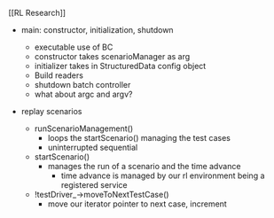 [[RL Research]]

- main: constructor, initialization, shutdown
	- executable use of BC
	- constructor takes scenarioManager as arg
	- initializer takes in StructuredData config object
	- Build readers
	- shutdown batch controller
	- what about argc and argv?

- replay scenarios
	- runScenarioManagement()
		- loops the startScenario() managing the test cases
		- uninterrupted sequential
	- startScenario()
		- manages the run of a scenario and the time advance
			- time advance is managed by our rl environment being a registered service
	- !testDriver_->moveToNextTestCase()
		- move our iterator pointer to next case, increment